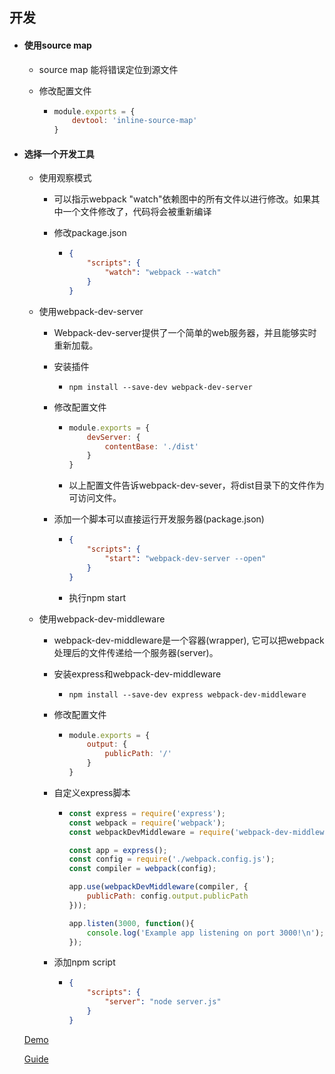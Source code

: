 ## 开发

* #### 使用source map

  * source map 能将错误定位到源文件

  * 修改配置文件

    * ```javascript
      module.exports = {
          devtool: 'inline-source-map'
      }
      ```

* #### 选择一个开发工具

  * 使用观察模式

    * 可以指示webpack "watch"依赖图中的所有文件以进行修改。如果其中一个文件修改了，代码将会被重新编译

    * 修改package.json

      * ```json
        {
            "scripts": {
                "watch": "webpack --watch"
            }
        }
        ```

  * 使用webpack-dev-server

    * Webpack-dev-server提供了一个简单的web服务器，并且能够实时重新加载。

    * 安装插件

      * ```Shell
        npm install --save-dev webpack-dev-server
        ```

    * 修改配置文件

      * ```javascript
        module.exports = {
            devServer: {
                contentBase: './dist'
            }
        }
        ```

      * 以上配置文件告诉webpack-dev-sever，将dist目录下的文件作为可访问文件。

    * 添加一个脚本可以直接运行开发服务器(package.json)

      * ```json
        {
            "scripts": {
                "start": "webpack-dev-server --open"
            }
        }
        ```

      * 执行npm start

  * 使用webpack-dev-middleware

    *  webpack-dev-middleware是一个容器(wrapper), 它可以把webpack处理后的文件传递给一个服务器(server)。

    * 安装express和webpack-dev-middleware

      * ```shell
        npm install --save-dev express webpack-dev-middleware	
        ```

    * 修改配置文件

      * ```javascript
        module.exports = {
            output: {
                publicPath: '/'
            }
        }
        ```

    * 自定义express脚本

      * ```javascript
        const express = require('express');
        const webpack = require('webpack');
        const webpackDevMiddleware = require('webpack-dev-middleware');
        
        const app = express();
        const config = require('./webpack.config.js');
        const compiler = webpack(config);
        
        app.use(webpackDevMiddleware(compiler, {
            publicPath: config.output.publicPath
        }));
        
        app.listen(3000, function(){
            console.log('Example app listening on port 3000!\n');
        });
        ```

    * 添加npm script

      * ```json
        {
            "scripts": {
                "server": "node server.js"
            }
        }
        ```

  [Demo](https://github.com/hewq/Front-end/tree/master/apps/webpack/webpack-demo/dist/index.html)

  [Guide](https://www.webpackjs.com/guides/development/)

